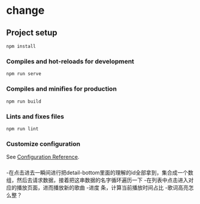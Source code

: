 # change

## Project setup
```
npm install
```

### Compiles and hot-reloads for development
```
npm run serve
```

### Compiles and minifies for production
```
npm run build
```

### Lints and fixes files
```
npm run lint
```

### Customize configuration
See [Configuration Reference](https://cli.vuejs.org/config/).

###
-在点击进去一瞬间进行把detail-bottom里面的理解的id全部拿到，集合成一个数组，然后去请求数据，接着把这串数据的名字循环遍历一下
-在列表中点击进入对应的播放页面，进而播放新的歌曲
-进度 条，计算当前播放时间占比
-歌词高亮怎么整？
